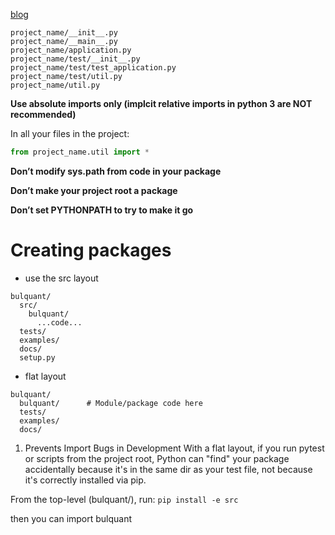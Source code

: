 [blog](http://blog.habnab.it/blog/2013/07/21/python-packages-and-you/)

```
project_name/__init__.py
project_name/__main__.py
project_name/application.py
project_name/test/__init__.py
project_name/test/test_application.py
project_name/test/util.py
project_name/util.py
```

**Use absolute imports only (implcit relative imports in python 3 are NOT recommended)**

In all your files in the project:
```python
from project_name.util import *
```

**Don’t modify sys.path from code in your package**

**Don’t make your project root a package**

**Don’t set PYTHONPATH to try to make it go**


# Creating packages

- use the src layout
```
bulquant/
  src/
    bulquant/
      ...code...
  tests/
  examples/
  docs/
  setup.py
```

- flat layout
```
bulquant/
  bulquant/      # Module/package code here
  tests/
  examples/
  docs/
```

1. Prevents Import Bugs in Development With a flat layout, if you run pytest or scripts from the project root, Python can "find" your package accidentally because it's in the same dir as your test file, not because it's correctly installed via pip.

From the top-level (bulquant/), run:
`pip install -e src`

then you can import bulquant